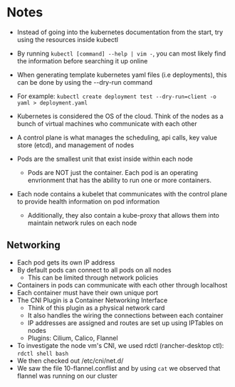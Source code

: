 # Notes
- Instead of going into the kubernetes documentation from the start, try using the resources inside kubectl
- By running `kubectl [command] --help | vim -`, you can most likely find the information before searching it up online
- When generating template kubernetes yaml files (i.e deployments), this can be done by using the --dry-run command
- For example: `kubectl create deployment test --dry-run=client -o yaml > deployment.yaml`

- Kubernetes is considered the OS of the cloud.  Think of the nodes as a bunch of virtual machines who communicate with each other
- A control plane is what manages the scheduling, api calls, key value store (etcd), and management of nodes
- Pods are the smallest unit that exist inside within each node 
    - Pods are NOT just the container.  Each pod is an operating envrionment that has the ability to run one or more containers.
- Each node contains a kubelet that communicates with the control plane to provide health information on pod information
    - Additionally, they also contain a kube-proxy that allows them into maintain network rules on each node

## Networking
- Each pod gets its own IP address
- By default pods can connect to all pods on all nodes
    - This can be limited through network policies
- Containers in pods can communicate with each other through localhost
- Each container must have their own unique port
- The CNI Plugin is a Container Networking Interface
    - Think of this plugin as a physical network card
    - It also handles the wiring the connections between each container
    - IP addresses are assigned and routes are set up using IPTables on nodes
    - Plugins: Cilium, Calico, Flannel
- To investigate the node vm's CNI, we used rdctl (rancher-desktop ctl): `rdctl shell bash`
- We then checked out /etc/cni/net.d/
- We saw the file 10-flannel.conflist and by using `cat` we observed that flannel was running on our cluster
